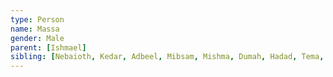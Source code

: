 ```yaml
---
type: Person
name: Massa
gender: Male
parent: [Ishmael]
sibling: [Nebaioth, Kedar, Adbeel, Mibsam, Mishma, Dumah, Hadad, Tema, Jetur, Naphish, Kedemah, Basemath]
---
```

